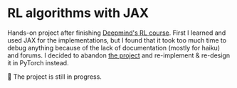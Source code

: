 # RL algorithms with JAX

Hands-on project after finishing [Deepmind's RL course](https://youtube.com/playlist?list=PLqYmG7hTraZDVH599EItlEWsUOsJbAodm). First I learned and used JAX for the implementations, but I found that it took too much time to debug anything because of the lack of documentation (mostly for haiku) and forums. I decided to abandon [the project](https://github.com/Juno-T/jax-rl) and re-implement & re-design it in PyTorch instead.

:construction: The project is still in progress.

